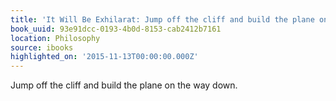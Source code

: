 ```yaml
---
title: 'It Will Be Exhilarat: Jump off the cliff and build the plane on the way down.'
book_uuid: 93e91dcc-0193-4b0d-8153-cab2412b7161
location: Philosophy
source: ibooks
highlighted_on: '2015-11-13T00:00:00.000Z'
---
```


Jump off the cliff and build the plane on the way down.
